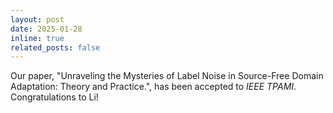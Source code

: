 ```yaml
---
layout: post
date: 2025-01-28
inline: true
related_posts: false
---
```


Our paper, "Unraveling the Mysteries of Label Noise in Source-Free Domain Adaptation: Theory and Practice.", has been accepted to _IEEE TPAMI_. Congratulations to Li!


